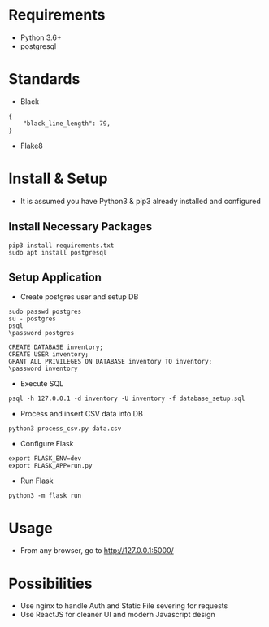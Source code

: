 
# Requirements
* Python 3.6+
* postgresql


# Standards
* Black
```
{
    "black_line_length": 79,
}
```
* Flake8


# Install & Setup
* It is assumed you have Python3 & pip3 already installed and configured

## Install Necessary Packages
```
pip3 install requirements.txt
sudo apt install postgresql
```

## Setup Application
* Create postgres user and setup DB
```
sudo passwd postgres
su - postgres
psql
\password postgres

CREATE DATABASE inventory;
CREATE USER inventory;
GRANT ALL PRIVILEGES ON DATABASE inventory TO inventory;
\password inventory
```
* Execute SQL
```
psql -h 127.0.0.1 -d inventory -U inventory -f database_setup.sql
```
* Process and insert CSV data into DB
```
python3 process_csv.py data.csv
```
* Configure Flask
```
export FLASK_ENV=dev
export FLASK_APP=run.py
```
* Run Flask
```
python3 -m flask run
```

# Usage
* From any browser, go to http://127.0.0.1:5000/


# Possibilities
* Use nginx to handle Auth and Static File severing for requests
* Use ReactJS for cleaner UI and modern Javascript design
